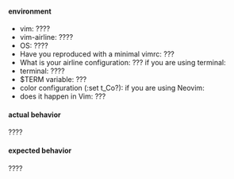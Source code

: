 #### environment

- vim: ????
- vim-airline: ????
- OS: ????
- Have you reproduced with a minimal vimrc: ???
- What is your airline configuration: ???
if you are using terminal:
- terminal: ????
- $TERM variable: ???
- color configuration (:set t_Co?):
if you are using Neovim:
- does it happen in Vim: ???

#### actual behavior

????

#### expected behavior

????

